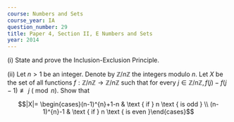 ```yaml
---
course: Numbers and Sets
course_year: IA
question_number: 29
title: Paper 4, Section II, E Numbers and Sets
year: 2014
---
```




(i) State and prove the Inclusion-Exclusion Principle.

(ii) Let $n>1$ be an integer. Denote by $\mathbb{Z} / n \mathbb{Z}$ the integers modulo $n$. Let $X$ be the set of all functions $f: \mathbb{Z} / n \mathbb{Z} \rightarrow \mathbb{Z} / n \mathbb{Z}$ such that for every $j \in \mathbb{Z} / n \mathbb{Z}, f(j)-f(j-1) \not \equiv j$ $(\bmod n)$. Show that

$$|X|= \begin{cases}(n-1)^{n}+1-n & \text { if } n \text { is odd } \\ (n-1)^{n}-1 & \text { if } n \text { is even }\end{cases}$$